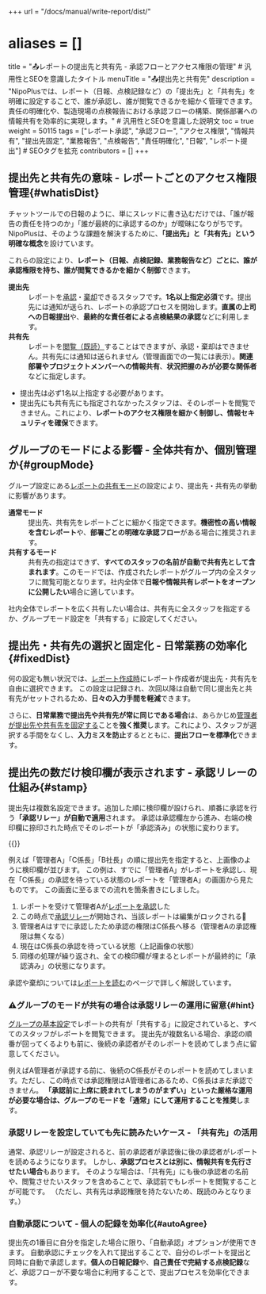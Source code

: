 +++
url = "/docs/manual/write-report/dist/"
# aliases = []
title = "📤レポートの提出先と共有先 - 承認フローとアクセス権限の管理" # 汎用性とSEOを意識したタイトル
menuTitle = "📤提出先と共有先"
description = "NipoPlusでは、レポート（日報、点検記録など）の「提出先」と「共有先」を明確に設定することで、誰が承認し、誰が閲覧できるかを細かく管理できます。責任の明確化や、製造現場の点検報告における承認フローの構築、関係部署への情報共有を効率的に実現します。" # 汎用性とSEOを意識した説明文
toc = true
weight = 50115
tags = ["レポート承認", "承認フロー", "アクセス権限", "情報共有", "提出先固定", "業務報告", "点検報告", "責任明確化", "日報", "レポート提出"] # SEOタグを拡充
contributors = []
+++

## 提出先と共有先の意味 - レポートごとのアクセス権限管理{#whatisDist}

チャットツールでの日報のように、単にスレッドに書き込むだけでは、「誰が報告の責任を持つのか」「誰が最終的に承認するのか」が曖昧になりがちです。NipoPlusは、そのような課題を解決するために、**「提出先」と「共有先」という明確な概念**を設けています。

これらの設定により、<strong>レポート（日報、点検記録、業務報告など）ごとに、誰が承認権限を持ち、誰が閲覧できるかを細かく制御</strong>できます。

<dl class="basic">
<dt><strong>提出先</strong></dt>
<dd>レポートを<a href="/docs/manual/read-report/state/#agree">承認</a>・<a href="/docs/manual/read-report/state/#reject">棄却</a>できるスタッフです。<strong>1名以上指定必須</strong>です。提出先には通知が送られ、レポートの承認プロセスを開始します。<strong>直属の上司への日報提出</strong>や、<strong>最終的な責任者による点検結果の承認</strong>などに利用します。</dd>
<dt><strong>共有先</strong></dt>
<dd>レポートを<a href="/docs/manual/read-report/state/#readed">閲覧（既読）</a>することはできますが、承認・棄却はできません。共有先には通知は送られません（管理画面での一覧には表示）。<strong>関連部署やプロジェクトメンバーへの情報共有</strong>、<strong>状況把握のみが必要な関係者</strong>などに指定します。</dd>
</dl>

- 提出先は必ず1名以上指定する必要があります。
- 提出先にも共有先にも指定されなかったスタッフは、そのレポートを閲覧できません。これにより、**レポートのアクセス権限を細かく制御し、情報セキュリティを確保**できます。

## グループのモードによる影響 - 全体共有か、個別管理か{#groupMode}

グループ設定にある[レポートの共有モード](/docs/setup/setting-group/#reportShare)の設定により、提出先・共有先の挙動に影響があります。

<dl class="basic">
<dt><strong>通常モード</strong></dt>
<dd>提出先、共有先をレポートごとに細かく指定できます。<strong>機密性の高い情報を含むレポート</strong>や、<strong>部署ごとの明確な承認フロー</strong>がある場合に推奨されます。</dd>
<dt><strong>共有するモード</strong></dt>
<dd>共有先の指定はできず、<strong>すべてのスタッフの名前が自動で共有先として含まれます</strong>。このモードでは、作成されたレポートがグループ内の全スタッフに閲覧可能となります。社内全体で<strong>日報や情報共有レポートをオープンに公開したい</strong>場合に適しています。</dd>
</dl>

社内全体でレポートを広く共有したい場合は、共有先に全スタッフを指定するか、グループモード設定を「共有する」に設定してください。

## 提出先・共有先の選択と固定化 - 日常業務の効率化{#fixedDist}

何の設定も無い状況では、[レポート作成時](/docs/manual/write-report/write/#dist)にレポート作成者が提出先・共有先を自由に選択できます。
この設定は記録され、次回以降は自動で同じ提出先と共有先がセットされるため、<strong>日々の入力手間を軽減</strong>できます。

さらに、**日常業務で提出先や共有先が常に同じである場合**は、あらかじめ[管理者が提出先や共有先を固定する](/docs/setup/staff-local/dist/)ことを**強く推奨**します。これにより、スタッフが選択する手間をなくし、<strong>入力ミスを防止</strong>するとともに、<strong>提出フローを標準化</strong>できます。

## 提出先の数だけ検印欄が表示されます - 承認リレーの仕組み{#stamp}

提出先は複数名設定できます。追加した順に検印欄が設けられ、順番に承認を行う<strong>「承認リレー」が自動で適用</strong>されます。
承認は承認欄左から進み、右端の検印欄に捺印された時点でそのレポートが「承認済み」の状態に変わります。

{{<icatch filename="img/report-progression" msg="提出先の数だけ検印欄が表示され、承認リレーが進行します。全員の承認が完了すると、レポートが正式に承認状態になります" alice="book">}}

例えば「管理者A」「C係長」「B社長」の順に提出先を指定すると、上画像のように検印欄が並びます。
この例は、すでに「管理者A」がレポートを承認し、現在「C係長」の承認を待っている状態のレポートを「管理者A」の画面から見たものです。
この画面に至るまでの流れを箇条書きにしました。

1.  レポートを受けて管理者Aが[レポートを承認](/docs/manual/read-report/state/#agree)した
1.  この時点で[承認リレー](/docs/manual/read-report/state/#relay)が開始され、当該レポートは編集がロックされる🔐
1.  管理者Aはすでに承認したため承認の権限はC係長へ移る（管理者Aの承認権限は無くなる）
1.  現在はC係長の承認を待っている状態（上記画像の状態）
1.  同様の処理が繰り返され、全ての検印欄が埋まるとレポートが最終的に「承認済み」の状態になります。

承認や棄却については[レポートを読む](/docs/manual/read-report/state/)のページで詳しく解説しています。

### ⚠グループのモードが共有の場合は承認リレーの運用に留意{#hint}

[グループの基本設定](/docs/setup/make-group/)でレポートの共有が「共有する」に設定されていると、すべてのスタッフがレポートを閲覧できます。
提出先が複数名いる場合、承認の順番が回ってくるよりも前に、後続の承認者がそのレポートを読めてしまう点に留意してください。

例えばA管理者が承認する前に、後続のC係長がそのレポートを読めてしまいます。ただし、この時点では承認権限はA管理者にあるため、C係長はまだ承認できません。
<strong>「承認前に上席に読まれてしまうのがまずい」といった厳格な運用が必要な場合は、グループのモードを「通常」にして運用することを推奨</strong>します。

### 承認リレーを設定していても先に読みたいケース - 「共有先」の活用

通常、承認リレーが設定されると、前の承認者が承認後に後の承認者がレポートを読めるようになります。
しかし、**承認プロセスとは別に、情報共有を先行させたい場合**もあります。
そのような場合は、「共有先」にも後の承認者の名前や、閲覧させたいスタッフを含めることで、承認前でもレポートを閲覧することが可能です。
（ただし、共有先は承認権限を持たないため、既読のみとなります。）

### 自動承認について - 個人の記録を効率化{#autoAgree}

提出先の1番目に自分を指定した場合に限り、「自動承認」オプションが使用できます。
自動承認にチェックを入れて提出することで、自分のレポートを提出と同時に自動で承認します。<strong>個人の日報記録</strong>や、<strong>自己責任で完結する点検記録</strong>など、承認フローが不要な場合に利用することで、提出プロセスを効率化できます。
